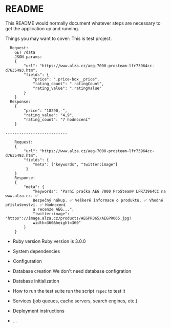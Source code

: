 # README

This README would normally document whatever steps are necessary to get the
application up and running.

Things you may want to cover:
  This is test project.
```
  Request:
    GET /data
    JSON params:
    {
        "url": "https://www.alza.cz/aeg-7000-prosteam-lfr73964cc-d7635493.htm",
        "fields": {
            "price": ".price-box__price",
            "rating_count": ".ratingCount",
            "rating_value": ".ratingValue"
        }
    }
  Response:
    {
        "price": "18290,-",
        "rating_value": "4,9",
        "rating_count": "7 hodnocení"
    }

---------------------------

    Request:
    {
        "url": "https://www.alza.cz/aeg-7000-prosteam-lfr73964cc-d7635493.htm",
        "fields": {
            "meta": ["keywords", "twitter:image"]
         }   
    }
    Response:
    {
        "meta": {
            "keywords": "Parní pračka AEG 7000 ProSteam® LFR73964CC na www.alza.cz. ✅
            Bezpečný nákup. ✅ Veškeré informace o produktu. ✅ Vhodné příslušenství. ✅ Hodnocení
            a recenze AEG...",
            "twitter:image": "https"://image.alza.cz/products/AEGPR065/AEGPR065.jpg?
            width=360&height=360"
        }
    }

```

* Ruby version
  Ruby version is 3.0.0

* System dependencies

* Configuration

* Database creation
  We don't need database configration

* Database initialization

* How to run the test suite
  run the script `rspec` to test it

* Services (job queues, cache servers, search engines, etc.)

* Deployment instructions

* ...
